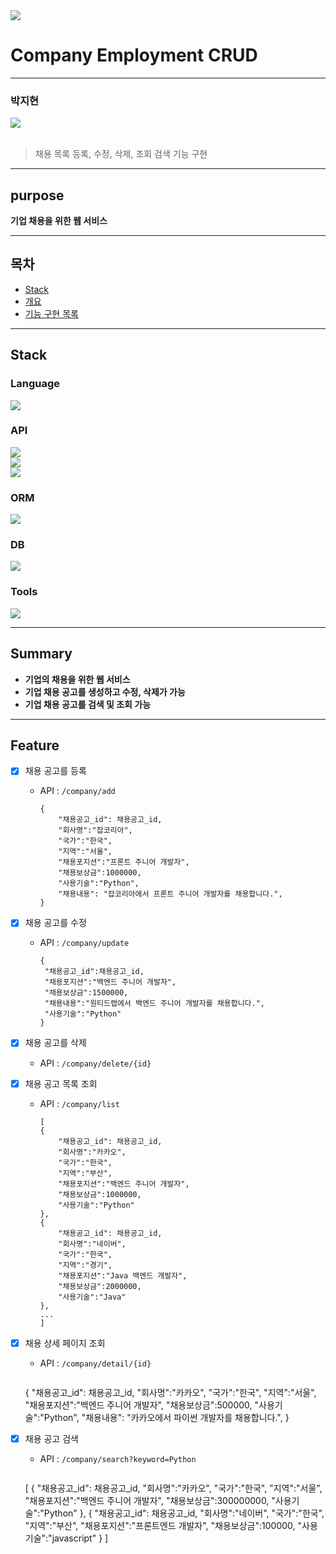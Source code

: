 <img src="https://capsule-render.vercel.app/api?type=waving&color=auto&height=200&section=header&text=Project&fontSize=90" />

# Company Employment CRUD

---
### 박지현
<img src="https://github-readme-stats.vercel.app/api/top-langs/?username=jipark96&layout=compact"><br><br>
> 채용 목록 등록, 수정, 삭제, 조회 검색 기능 구현

---
## purpose
**기업 채용을 위한 웹 서비스**

---
## 목차
- [Stack](#stack)
- [개요](#summary)
- [기능 구현 목록](#feature)



---
## Stack
### Language
<img src="https://img.shields.io/badge/Java-11-007396?style=fflat&logo=java&logoColor=white"><br>

### API
<img src="https://img.shields.io/badge/Spring Boot-2.7.7-6DB33F?style=flat&logo=Spring Boot&logoColor=white"/><br>
<img src="https://img.shields.io/badge/spring-6DB33F?style=flat&logo=spring&logoColor=white"><br>
<img src="https://img.shields.io/badge/gradle-02303A?style=flat&logo=gradle&logoColor=white">

### ORM
<img src="https://img.shields.io/badge/JPA-6DB33F?style=flat&logo=&logoColor=white"/><br>

### DB
<img src="https://img.shields.io/badge/mariaDB-003545?style=flat&logo=mariaDB&logoColor=white"><br>

### Tools
<img src="https://img.shields.io/badge/IntelliJ IDEA-000000?style=flat&logo=IntelliJ IDEA&logoColor=white"><br>

---
## Summary
- **기업의 채용을 위한 웹 서비스**
- **기업 채용 공고를 생성하고 수정, 삭제가 가능**
- **기업 채용 공고를 검색 및 조회 가능**

---
## Feature
- [x] 채용 공고를 등록
    - API : ```/company/add```
        ```
        {
            "채용공고_id": 채용공고_id,
            "회사명":"잡코리아",
            "국가":"한국",
            "지역":"서울",
            "채용포지션":"프론트 주니어 개발자",
            "채용보상금":1000000,
            "사용기술":"Python",
            "채용내용": "잡코리아에서 프론트 주니어 개발자를 채용합니다.",
        }

- [x] 채용 공고를 수정
    - API : ```/company/update```
         ```
      {
          "채용공고_id":채용공고_id,
          "채용포지션":"백엔드 주니어 개발자",
          "채용보상금":1500000,
          "채용내용":"원티드랩에서 백엔드 주니어 개발자를 채용합니다.",
          "사용기술":"Python"
      } 

- [x] 채용 공고를 삭제
    - API : ```/company/delete/{id}```

- [x] 채용 공고 목록 조회
    - API : ```/company/list```
        ```
      [
        {
            "채용공고_id": 채용공고_id,
            "회사명":"카카오",
            "국가":"한국",
            "지역":"부산",
            "채용포지션":"백엔드 주니어 개발자",
            "채용보상금":1000000,
            "사용기술":"Python"
        },
        {
            "채용공고_id": 채용공고_id,
            "회사명":"네이버",
            "국가":"한국",
            "지역":"경기",
            "채용포지션":"Java 백엔드 개발자",
            "채용보상금":2000000,
            "사용기술":"Java"
        }, 
        ...
      ]

- [x] 채용 상세 페이지 조회
    - API : ```/company/detail/{id}```
        ```
    {
        "채용공고_id": 채용공고_id,
        "회사명":"카카오",
        "국가":"한국",
        "지역":"서울",
        "채용포지션":"백엔드 주니어 개발자",
        "채용보상금":500000,
        "사용기술":"Python",
        "채용내용": "카카오에서 파이썬 개발자를 채용합니다.",
    }
    

- [x] 채용 공고 검색
    - API : ```/company/search?keyword=Python```
        ```
     [
       {
           "채용공고_id": 채용공고_id,
           "회사명":"카카오",
           "국가":"한국",
           "지역":"서울",
           "채용포지션":"백엔드 주니어 개발자",
           "채용보상금":300000000,
           "사용기술":"Python"
       },
       {
           "채용공고_id": 채용공고_id,
           "회사명":"네이버",
           "국가":"한국",
           "지역":"부산",
           "채용포지션":"프론트엔드 개발자",
           "채용보상금":100000,
           "사용기술":"javascript"
       }
     ]
